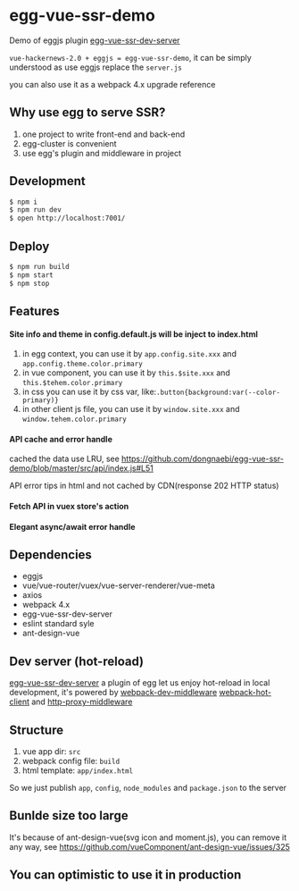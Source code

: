 # egg-vue-ssr-demo
Demo of eggjs plugin [egg-vue-ssr-dev-server](https://github.com/dongnaebi/egg-vue-ssr-dev-server)

`vue-hackernews-2.0 + eggjs = egg-vue-ssr-demo`, it can be simply understood as use eggjs replace the `server.js`

you can also use it as a webpack 4.x upgrade reference

## Why use egg to serve SSR?
1. one project to write front-end and back-end
2. egg-cluster is convenient
3. use egg's plugin and middleware in project

## Development

```bash
$ npm i
$ npm run dev
$ open http://localhost:7001/
```

## Deploy

```bash
$ npm run build
$ npm start
$ npm stop
```

## Features
#### Site info and theme in config.default.js will be inject to index.html
1. in egg context, you can use it by `app.config.site.xxx` and `app.config.theme.color.primary`
2. in vue component, you can use it by `this.$site.xxx` and `this.$tehem.color.primary`
3. in css you can use it by css var, like:`.button{background:var(--color-primary)}`
3. in other client js file, you can use it by `window.site.xxx` and `window.tehem.color.primary`

#### API cache and error handle
cached the data use LRU, see https://github.com/dongnaebi/egg-vue-ssr-demo/blob/master/src/api/index.js#L51

API error tips in html and not cached by CDN(response 202 HTTP status)

#### Fetch API in vuex store's action

#### Elegant async/await error handle

## Dependencies
- eggjs
- vue/vue-router/vuex/vue-server-renderer/vue-meta
- axios
- webpack 4.x
- egg-vue-ssr-dev-server
- eslint standard syle
- ant-design-vue

## Dev server (hot-reload)
[egg-vue-ssr-dev-server](https://github.com/dongnaebi/egg-vue-ssr-dev-server) a plugin of egg let us enjoy hot-reload in local development, it's powered by [webpack-dev-middleware](https://github.com/webpack/webpack-dev-middleware) [webpack-hot-client](https://github.com/webpack-contrib/webpack-hot-client) and [http-proxy-middleware](https://github.com/chimurai/http-proxy-middleware)

## Structure
1. vue app dir: `src`
2. webpack config file: `build`
3. html template: `app/index.html`

So we just publish `app`, `config`, `node_modules` and `package.json` to the server

## Bunlde size too large
It's because of ant-design-vue(svg icon and moment.js), you can remove it any way, see https://github.com/vueComponent/ant-design-vue/issues/325

## You can optimistic to use it in production

